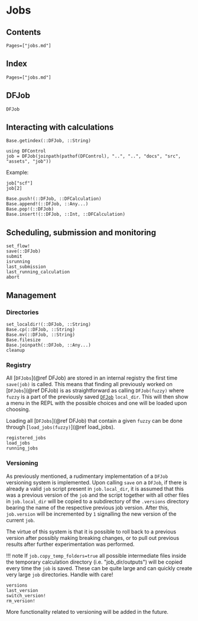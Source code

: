 # Jobs
## Contents
```@contents
Pages=["jobs.md"]
```
## Index
```@index
Pages=["jobs.md"]
```
## DFJob
```@docs
DFJob
```

## Interacting with calculations
```@docs
Base.getindex(::DFJob, ::String)
```
```@setup job_calculation_access
using DFControl
job = DFJob(joinpath(pathof(DFControl), "..", "..", "docs", "src", "assets", "job"))
```
Example: 
```@repl job_calculation_access
job["scf"]
job[2]
```

```@docs
Base.push!(::DFJob, ::DFCalculation)
Base.append!(::DFJob, ::Any...)
Base.pop!(::DFJob)
Base.insert!(::DFJob, ::Int, ::DFCalculation)
```

## Scheduling, submission and monitoring
```@docs
set_flow!
save(::DFJob)
submit
isrunning
last_submission
last_running_calculation
abort
```

## Management

### Directories
```@docs
set_localdir!(::DFJob, ::String)
Base.cp(::DFJob, ::String)
Base.mv(::DFJob, ::String)
Base.filesize
Base.joinpath(::DFJob, ::Any...)
cleanup
```
### Registry
All [`DFJobs`](@ref DFJob) are stored in an internal registry the first time `save(job)` is called. 
This means that finding all previously worked on [`DFJobs`](@ref DFJob) is as straightforward as
calling `DFJob(fuzzy)` where `fuzzy` is a part of the previously saved [`DFJob`](@ref) `local_dir`. 
This will then show a menu in the REPL with the possible choices and one will be loaded upon choosing.

Loading all [`DFJobs`](@ref DFJob) that contain a given `fuzzy` can be done through [`load_jobs(fuzzy)`](@ref load_jobs).

```@docs
registered_jobs
load_jobs
running_jobs
```
### Versioning

As previously mentioned, a rudimentary implementation of a `DFJob` versioning system is implemented. 
Upon calling `save` on a `DFJob`, if there is already a valid `job` script present in `job.local_dir`, 
it is assumed that this was a previous version of the `job` and the script together with all other
files in `job.local_dir` will be copied to a subdirectory of the `.versions` directory bearing the name of the 
respective previous job version. After this, `job.version` will be incremented by `1` signalling the 
new version of the current `job`. 

The virtue of this system is that it is possible to roll back to a previous version after possibly making
breaking changes, or to pull out previous results after further experimentation was performed.

!!! note
    If `job.copy_temp_folders=true` all possible intermediate files inside the temporary calculation directory 
    (i.e. "job_dir/outputs") will be copied every time the `job` is saved. These can be quite large and 
    can quickly create very large `job` directories. Handle with care!

```@docs
versions
last_version
switch_version!
rm_version!
```
More functionality related to versioning will be added in the future.
